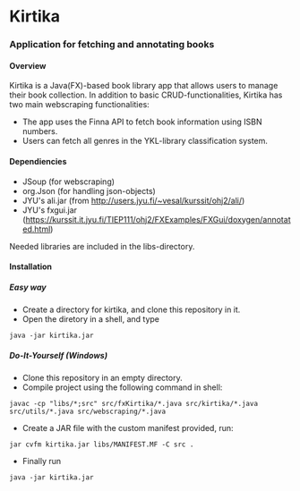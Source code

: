 # Kirtika
### Application for fetching and annotating books
#### Overview
Kirtika is a Java(FX)-based book library app that allows users to manage their book collection.
In addition to basic CRUD-functionalities, Kirtika has two main webscraping functionalities:
- The app uses the Finna API to fetch book information using ISBN numbers.
- Users can fetch all genres in the YKL-library classification system.

#### Dependiencies
- JSoup (for webscraping)
- org.Json (for handling json-objects)
- JYU's ali.jar (from http://users.jyu.fi/~vesal/kurssit/ohj2/ali/)
- JYU's fxgui.jar (https://kurssit.it.jyu.fi/TIEP111/ohj2/FXExamples/FXGui/doxygen/annotated.html)

Needed libraries are included in the libs-directory.

#### Installation
##### Easy way
- Create a directory for kirtika, and clone this repository in it.
- Open the diretory in a shell, and type
```
java -jar kirtika.jar
```
##### Do-It-Yourself (Windows)
- Clone this repository in an empty directory.
- Compile project using the following command in shell:
```
javac -cp "libs/*;src" src/fxKirtika/*.java src/kirtika/*.java src/utils/*.java src/webscraping/*.java
```
- Create a JAR file with the custom manifest provided, run:
```
jar cvfm kirtika.jar libs/MANIFEST.MF -C src .
```
- Finally run
```
java -jar kirtika.jar
```

